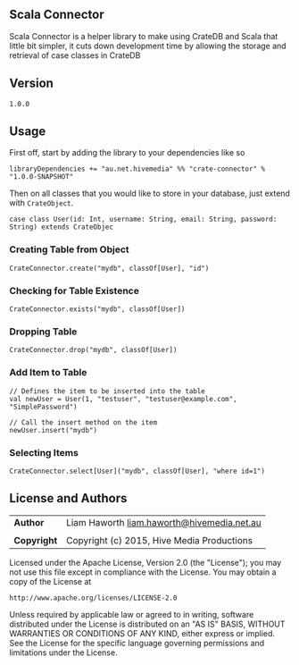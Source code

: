 Scala Connector
---------------

Scala Connector is a helper library to make using CrateDB and Scala that little bit simpler, it cuts down development
time by allowing the storage and retrieval of case classes in CrateDB


Version
-------

`1.0.0`


Usage
-----

First off, start by adding the library to your dependencies like so

    libraryDependencies += "au.net.hivemedia" %% "crate-connector" % "1.0.0-SNAPSHOT"

Then on all classes that you would like to store in your database, just extend with `CrateObject`.

    case class User(id: Int, username: String, email: String, password: String) extends CrateObjec

### Creating Table from Object

    CrateConnector.create("mydb", classOf[User], "id")

### Checking for Table Existence

    CrateConnector.exists("mydb", classOf[User])

### Dropping Table

    CrateConnector.drop("mydb", classOf[User])

### Add Item to Table

    // Defines the item to be inserted into the table
    val newUser = User(1, "testuser", "testuser@example.com", "SimplePassword")

    // Call the insert method on the item
    newUser.insert("mydb")

### Selecting Items

    CrateConnector.select[User]("mydb", classOf[User], "where id=1")


License and Authors
-------------------

|                        |                                                 |
|:-----------------------|:------------------------------------------------|
| **Author**             | Liam Haworth <liam.haworth@hivemedia.net.au>    |
|                        |                                                 |
| **Copyright**          | Copyright (c) 2015, Hive Media Productions      |

Licensed under the Apache License, Version 2.0 (the "License"); you may not use this file except in
compliance with the License. You may obtain a copy of the License at

    http://www.apache.org/licenses/LICENSE-2.0

Unless required by applicable law or agreed to in writing, software distributed under the License is
distributed on an "AS IS" BASIS, WITHOUT WARRANTIES OR CONDITIONS OF ANY KIND, either express or implied.
See the License for the specific language governing permissions and limitations under the License.